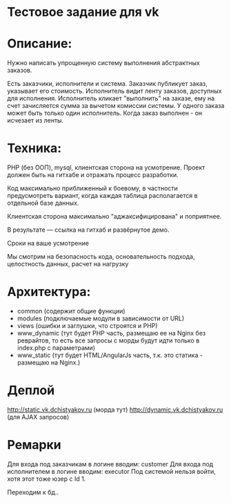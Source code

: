 # Тестовое задание для vk

# Описание:
Нужно написать упрощенную систему выполнения абстрактных заказов.

Есть заказчики, исполнители и система.
Заказчик публикует заказ, указывает его стоимость.
Исполнитель видит ленту заказов, доступных для исполнения.
Исполнитель кликает "выполнить" на заказе, ему на счет зачисляется сумма за вычетом комиссии системы.
У одного заказа может быть только один исполнитель. Когда заказ выполнен - он исчезает из ленты.

# Техника:
PHP (без ООП), mysql, клиентская сторона на усмотрение. Проект должен быть на гитхабе и отражать процесс разработки.

Код максимально приближенный к боевому, в частности предусмотреть вариант, когда каждая таблица располагается в отдельной базе данных.

Клиентская сторона максимально "аджаксифицирована" и поприятнее.

В результате — ссылка на гитхаб и развёрнутое демо.

Сроки на ваше усмотрение

Мы смотрим на безопасность кода, основательность подхода, целостность данных, расчет на нагрузку


# Архитектура:
- common (содержит общие функции)
- modules (подключаемые модули в зависимости от URL)
- views (ошибки и заглушки, что строятся и PHP)
- www_dynamic (тут будет PHP часть, размещаю ее на Nginx без реврайтов, то есть все запросы с морды будут идти только в index.php с параметрами)
- www_static (тут будет HTML/AngularJs часть, т.к. это статика - размещаю на Nginx.)

# Деплой
http://static.vk.dchistyakov.ru (морда тут)
http://dynamic.vk.dchistyakov.ru (для AJAX запросов)

# Ремарки
Для входа под заказчикам в логине вводим: customer
Для входа под исполнителем в логине вводим: executor
Под системой нельзя войти, хотя этот тоже юзер с Id 1.

Переходим к бд..